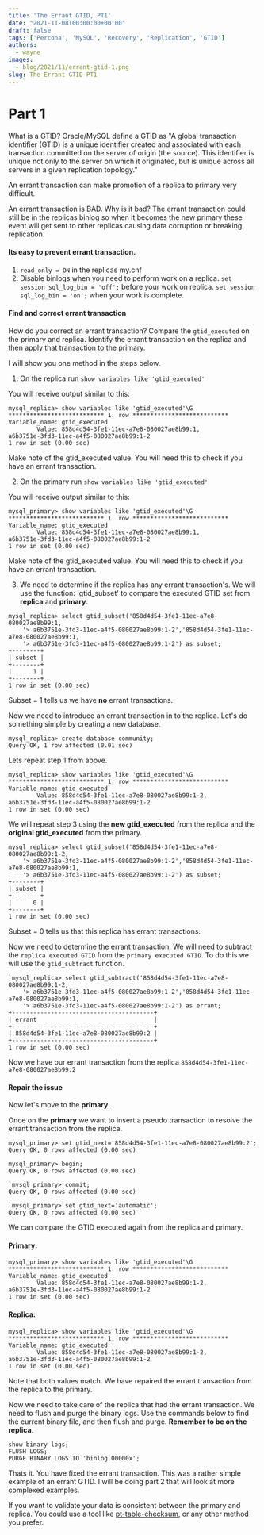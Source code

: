 ```yaml
---
title: 'The Errant GTID, PT1'
date: "2021-11-08T00:00:00+00:00"
draft: false
tags: ['Percona', 'MySQL', 'Recovery', 'Replication', 'GTID']
authors:
  - wayne
images:
  - blog/2021/11/errant-gtid-1.png
slug: The-Errant-GTID-PT1
---
```


# Part 1

<p>What is a GTID? Oracle/MySQL define a GTID as "A global transaction identifier (GTID) is a unique identifier created and associated with each transaction committed on the server of origin (the source). This identifier is unique not only to the server on which it originated, but is unique across all servers in a given replication topology."

An errant transaction can make
promotion of a replica to primary very difficult.

An errant transaction is BAD. Why is it bad? The errant transaction could still be in the replicas binlog so when it becomes the new primary these event will get sent to other replicas causing data corruption or breaking replication.

#### Its easy to prevent errant transaction.

1. `read_only = ON` in the replicas my.cnf
2. Disable binlogs when you need to perform work on a replica.  `set session sql_log_bin = 'off';` before your work on replica. `set session sql_log_bin = 'on';` when your work is complete.</p>

#### Find and correct errant transaction

How do you correct an errant transaction? Compare the `gtid_executed` on the primary and replica. Identify the errant transaction on the replica and then apply that transaction to the primary.

I will show you one method in the steps below.

1. On the replica run `show variables like 'gtid_executed'`

You will receive output similar to this:
```
mysql_replica> show variables like 'gtid_executed'\G
*************************** 1. row ***************************
Variable_name: gtid_executed
        Value: 858d4d54-3fe1-11ec-a7e8-080027ae8b99:1,
a6b3751e-3fd3-11ec-a4f5-080027ae8b99:1-2
1 row in set (0.00 sec)
```
Make note of the gtid_executed value. You will need this to check if you have an errant transaction.

2. On the primary run `show variables like 'gtid_executed'`

You will receive output similar to this:
```
mysql_primary> show variables like 'gtid_executed'\G
*************************** 1. row ***************************
Variable_name: gtid_executed
        Value: 858d4d54-3fe1-11ec-a7e8-080027ae8b99:1,
a6b3751e-3fd3-11ec-a4f5-080027ae8b99:1-2
1 row in set (0.00 sec)
```
Make note of the gtid_executed value. You will need this to check if you have an errant transaction.

3. We need to determine if the replica has any errant transaction's. We will use the function: 'gtid_subset' to compare the executed GTID set from **replica** and **primary**.
```
mysql_replica> select gtid_subset('858d4d54-3fe1-11ec-a7e8-080027ae8b99:1,
    '> a6b3751e-3fd3-11ec-a4f5-080027ae8b99:1-2','858d4d54-3fe1-11ec-a7e8-080027ae8b99:1,
    '> a6b3751e-3fd3-11ec-a4f5-080027ae8b99:1-2') as subset;
+--------+
| subset |
+--------+
|      1 |
+--------+
1 row in set (0.00 sec)
```
Subset = 1 tells us we have **no** errant transactions.

Now we need to introduce an errant transaction in to the replica. Let's do something simple by creating a new database.
```
mysql_replica> create database community;
Query OK, 1 row affected (0.01 sec)
```
Lets repeat step 1 from above.
```
mysql_replica> show variables like 'gtid_executed'\G
*************************** 1. row ***************************
Variable_name: gtid_executed
        Value: 858d4d54-3fe1-11ec-a7e8-080027ae8b99:1-2,
a6b3751e-3fd3-11ec-a4f5-080027ae8b99:1-2
1 row in set (0.00 sec)
```
We will repeat step 3 using the **new gtid_executed** from the replica and the **original gtid_executed** from the primary.

```
mysql_replica> select gtid_subset('858d4d54-3fe1-11ec-a7e8-080027ae8b99:1-2,
    '> a6b3751e-3fd3-11ec-a4f5-080027ae8b99:1-2','858d4d54-3fe1-11ec-a7e8-080027ae8b99:1,
    '> a6b3751e-3fd3-11ec-a4f5-080027ae8b99:1-2') as subset;
+--------+
| subset |
+--------+
|      0 |
+--------+
1 row in set (0.00 sec)
```
Subset = 0 tells us that this replica has errant transactions.

Now we need to determine the errant transaction. We will need to subtract the `replica executed GTID` from the `primary executed GTID`. To do this we will use the `gtid_subtract` function.
```
`mysql_replica> select gtid_subtract('858d4d54-3fe1-11ec-a7e8-080027ae8b99:1-2,
    '> a6b3751e-3fd3-11ec-a4f5-080027ae8b99:1-2','858d4d54-3fe1-11ec-a7e8-080027ae8b99:1,
    '> a6b3751e-3fd3-11ec-a4f5-080027ae8b99:1-2') as errant;
+----------------------------------------+
| errant                                 |
+----------------------------------------+
| 858d4d54-3fe1-11ec-a7e8-080027ae8b99:2 |
+----------------------------------------+
1 row in set (0.00 sec)
```
Now we have our errant transaction from the replica `858d4d54-3fe1-11ec-a7e8-080027ae8b99:2`

#### Repair the issue

Now let's move to the **primary**.

Once on the **primary** we want to insert a pseudo transaction to resolve the errant transaction from the replica.
```
mysql_primary> set gtid_next='858d4d54-3fe1-11ec-a7e8-080027ae8b99:2';
Query OK, 0 rows affected (0.00 sec)

mysql_primary> begin;
Query OK, 0 rows affected (0.00 sec)

`mysql_primary> commit;
Query OK, 0 rows affected (0.00 sec)

`mysql_primary> set gtid_next='automatic';
Query OK, 0 rows affected (0.00 sec)
```
We can compare the GTID executed again from the replica and primary.

#### Primary:
```
mysql_primary> show variables like 'gtid_executed'\G
*************************** 1. row ***************************
Variable_name: gtid_executed
        Value: 858d4d54-3fe1-11ec-a7e8-080027ae8b99:1-2,
a6b3751e-3fd3-11ec-a4f5-080027ae8b99:1-2
1 row in set (0.00 sec)
```
#### Replica:
```
mysql_replica> show variables like 'gtid_executed'\G
*************************** 1. row ***************************
Variable_name: gtid_executed
        Value: 858d4d54-3fe1-11ec-a7e8-080027ae8b99:1-2,
a6b3751e-3fd3-11ec-a4f5-080027ae8b99:1-2
1 row in set (0.00 sec)`
```
Note that both values match. We have repaired the errant transaction from the replica to the primary.

Now we need to take care of the replica that had the errant transaction. We need to flush and purge the binary logs. Use the commands below to find the current binary file, and then flush and purge. **Remember to be on the replica**.

```
show binary logs;
FLUSH LOGS;
PURGE BINARY LOGS TO 'binlog.00000x';
```

<p>Thats it. You have fixed the errant transaction. This was a rather simple example of an errant GTID. I will be doing part 2 that will look at more complexed examples.

If you want to validate your data is consistent between the primary and replica. You could use a tool like [pt-table-checksum](https://percona.community/blog/2021/07/22/lets-be-insync/), or any other method you prefer. </p>
